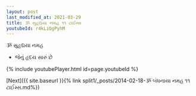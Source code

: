 ```yaml
---
layout: post
last_modified_at: 2021-03-29
title: ૐ સુહૃદ્યયા નમહ ૧૧ ટાઈમ્સ
youtubeId: r4kLiQgPyhM
---
```

 
 
 ૐ સુહૃદ્યયા નમહ  
 
 -  જેનું હૃદય સારું છે 
 
  
 
  
 
 
 
 
 
 


{% include youtubePlayer.html id=page.youtubeId %}
 
[Next]({{ site.baseurl }}{% link  split1/_posts/2014-02-18-ૐ બંધનાયા નમહ ૧૧ ટાઈમ્સ.md%})
 
